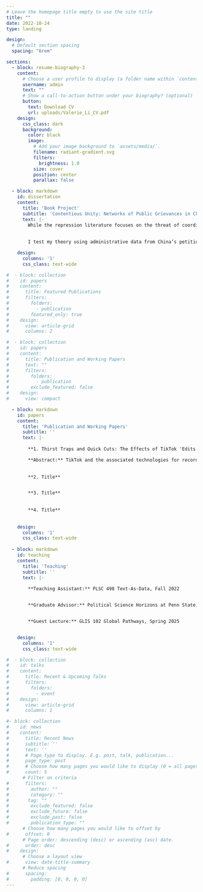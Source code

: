 ```yaml
---
# Leave the homepage title empty to use the site title
title: ""
date: 2022-10-24
type: landing

design:
  # Default section spacing
  spacing: "6rem"

sections:
  - block: resume-biography-3
    content:
      # Choose a user profile to display (a folder name within `content/authors/`)
      username: admin
      text: ""
      # Show a call-to-action button under your biography? (optional)
      button:
        text: Download CV
        url: uploads/Valerie_Li_CV.pdf
    design:
      css_class: dark
      background:
        color: black
        image:
          # Add your image background to `assets/media/`.
          filename: radiant-gradient.svg
          filters:
            brightness: 1.0
          size: cover
          position: center
          parallax: false

  - block: markdown
    id: dissertation
    content:
      title: 'Book Project'
      subtitle: 'Contentious Unity: Networks of Public Grievances in China'
      text: |-
        While the repression literature focuses on the threat of coordinated actions against the state, this book project establishes an alternative pathway that explains repression despite low-level participation. It captures the unity of dissident actions where groups act together in similar ways. Ideas become more threatening to the state when they are seen as coordinated, thus identifying a latent grievance. Therefore, I argue that the state is more likely to repress when contentious actions are unified even given low levels of participation or coordination. Furthermore, I argue that aggrieved citizens participate in contentions actions despite the risk of repression, especially when demanding private goods, when the leadership shows tactical competence, and when participants share common demographic attributes. 
        
        
        I test my theory using administrative data from China’s petitioning platform, the Mayor’s Mailbox. The Mayor’s Mailbox is a public forum that allows citizens to register grievances against local government. This data source allows me to identify collective action potential in an authoritarian regime with historically little space for public dissent. Using a novel text reuse detection algorithm, the S-W algorithm, I measure and validate whether two individually submitted petitions contain a high degree of textual alignment and, thus, are suspects of group actions. These dyadic relationships thus form networks of public grievances in China. Empirical chapters of my dissertation find that approximately 13% of all petitions submitted to the Mayor’s Mailbox have at least one connection to another petition. Furthermore, spatial analysis shows local governments tend to make concessions to unified petitions submitted by a group but punish repetitive petitions submitted by an individual. Lastly, survey experiments conducted in Thailand and India also show support for my arguments. 

    design:
      columns: '1'
      css_class: text-wide

#  - block: collection
#    id: papers
#    content:
#      title: Featured Publications
#      filters:
#        folders:
#          - publication
#        featured_only: true
#    design:
#      view: article-grid
#      columns: 2

#  - block: collection
#    id: papers
#    content:
#      title: Publication and Working Papers
#      text: ""
#      filters:
#        folders:
#          - publication
#        exclude_featured: false
#    design:
#      view: compact

  - block: markdown
    id: papers
    content:
      title: 'Publication and Working Papers'
      subtitle: ''
      text: |-
        
        **1. Thirst Traps and Quick Cuts: The Effects of TikTok 'Edits' on Evaluations of Politicians**, with Kevin Munger. Accepted and Forthcoming at _Social Media + Society_. 

        **Abstract:** TikTok and the associated technologies for recording and editing short-form video constitute a large and growing portion of online communication. Previous modalities of social media, including static images and especially text, engendered significant attention to the facticity of the communication: was a statement true or false? Did an event actually take place? For a certain genre of stylized, highly edited short-form video, this is besides the point -- which is to produce a compelling video that portrays a prominent figure in a particular light. We conduct an experiment to evaluate whether "edits" of prominent politicians can change voter perceptions. We find that "thirst trap" edits cause an increase in perceptions of politician attractiveness, and that "badass" edits improve overall evaluations of Donald Trump (but not Joe Biden). Descriptively, we present a distribution of the evaluations of the attractiveness  of Trump, Biden, Bernie Sanders and Robert F. Kennedy Jr ("RFK"), demonstrating significant variation.  
        
        
        **2. Title**


        **3. Title**
        
        
        **4. Title**
        
        
    design:
      columns: '1'
      css_class: text-wide
  
  - block: markdown
    id: teaching
    content:
      title: 'Teaching'
      subtitle: ''
      text: |-
        
        **Teaching Assistant:** PLSC 498 Text-As-Data, Fall 2022


        **Graduate Advisor:** Political Science Horizons at Penn State, Fall 2022


        **Guest Lecture:** GLIS 102 Global Pathways, Spring 2025


    design:
      columns: '1'
      css_class: text-wide

#  - block: collection
#    id: talks
#    content:
#      title: Recent & Upcoming Talks
#      filters:
#        folders:
#          - event
#    design:
#      view: article-grid
#      columns: 1

#- block: collection
#    id: news
#    content:
#      title: Recent News
#      subtitle: ''
#      text: ''
#      # Page type to display. E.g. post, talk, publication...
#      page_type: post
#      # Choose how many pages you would like to display (0 = all pages)
#      count: 5
      # Filter on criteria
#      filters:
#        author: ""
#        category: ""
#       tag: ""
#        exclude_featured: false
#        exclude_future: false
#        exclude_past: false
#        publication_type: ""
      # Choose how many pages you would like to offset by
#      offset: 0
      # Page order: descending (desc) or ascending (asc) date.
#      order: desc
#    design:
      # Choose a layout view
#      view: date-title-summary
      # Reduce spacing
#      spacing:
#        padding: [0, 0, 0, 0]
---
```

